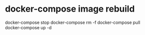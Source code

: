 # docker-compose image rebuild

docker-compose stop
docker-compose rm -f
docker-compose pull   
docker-compose up -d


